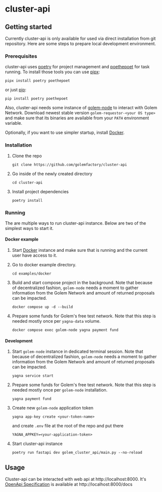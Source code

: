 # cluster-api

## Getting started

Currently cluster-api is only available for used via direct installation from git repository.
Here are some steps to prepare local development environment.

### Prerequisites

cluster-api uses [poetry](https://python-poetry.org/) for project management and [poethepoet](https://github.com/nat-n/poethepoet) for task running.
To install those tools you can use [pipx](https://pipx.pypa.io/stable/):

```shell
pipx install poetry poethepoet
```

or just [pip](https://pip.pypa.io/en/stable/):
```shell
pip install poetry poethepoet
```

Also, cluster-api needs some instance of [golem-node](https://github.com/golemfactory/yagna) to interact with Golem Network.
Download newest stable version `golem-requestor-<your OS type>` and make sure that its binaries are available from your `PATH` environment variable. 

Optionally, if you want to use simpler startup, install [Docker](https://www.docker.com/).

### Installation

1. Clone the repo
   ```shell
   git clone https://github.com/golemfactory/cluster-api
   ```
2. Go inside of the newly created directory
   ```shell
   cd cluster-api
   ```
3. Install project dependencies
   ```shell
   poetry install
   ```

### Running

The are multiple ways to run cluster-api instance.
Below are two of the simplest ways to start it.

#### Docker example

1. Start [Docker](https://www.docker.com/) instance and make sure that is running and the current user have access to it.
 
2. Go to docker example directory.
   ```shell
   cd examples/docker
   ```

3. Build and start compose project in the background.
   Note that because of decentralized fashion, `golem-node` needs a moment to gather information from the Golem Network and amount of returned proposals can be impacted.
   ```shell
   docker compose up -d --build
   ```

4. Prepare some funds for Golem's free test network. 
   Note that this step is needed mostly once per `yagna-data` volume. 

   ```shell
   docker compose exec golem-node yagna payment fund
   ```

#### Development

1. Start `golem-node` instance in dedicated terminal session.
   Note that because of decentralized fashion, `golem-node` needs a moment to gather information from the Golem Network and amount of returned proposals can be impacted.
   ```shell
   yagna service start
   ```

2. Prepare some funds for Golem's free test network. 
   Note that this step is needed mostly once per `golem-node` installation. 

   ```shell
   yagna payment fund
   ```

3. Create new `golem-node` application token
   ```shell
   yagna app-key create <your-token-name>
   ```
   and create `.env` file at the root of the repo and put there
   ```dotenv
   YAGNA_APPKEY=<your-application-token>
   ```

3. Start cluster-api instance
   ```shell
   poetry run fastapi dev golem_cluster_api/main.py --no-reload
   ```

## Usage

Cluster-api can be interacted with web api at http://localhost:8000.
It's [OpenApi Specification](https://www.openapis.org/) is available at http://localhost:8000/docs